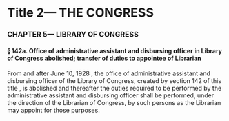 
# Title 2— THE CONGRESS
### CHAPTER 5— LIBRARY OF CONGRESS
#### § 142a. Office of administrative assistant and disbursing officer in Library of Congress abolished; transfer of duties to appointee of Librarian

From and after June 10, 1928 , the office of administrative assistant and disbursing officer of the Library of Congress, created by section 142 of this title , is abolished and thereafter the duties required to be performed by the administrative assistant and disbursing officer shall be performed, under the direction of the Librarian of Congress, by such persons as the Librarian may appoint for those purposes.
